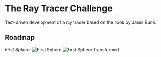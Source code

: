 # The Ray Tracer Challenge

Test-driven development of a ray tracer based on the book by Jamis Buck.

## Roadmap

*First Sphere:*
![First Sphere](renders/sphere.ppm)
![First Sphere Transformed](renders/transformed_sphere.ppm)